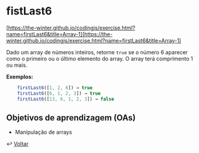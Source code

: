 # fistLast6

[https://the-winter.github.io/codingjs/exercise.html?name=firstLast6&title=Array-1](https://the-winter.github.io/codingjs/exercise.html?name=firstLast6&title=Array-1)

Dado um array de números inteiros, retorne `true` se o número 6 aparecer como o
primeiro ou o último elemento do array. O array terá comprimento 1 ou mais.

__Exemplos:__

```js
    firstLast6([1, 2, 6]) → true
    firstLast6([6, 1, 2, 3]) → true
    firstLast6([13, 6, 1, 2, 3]) → false
```

## Objetivos de aprendizagem (OAs)

- Manipulação de arrays

↩️ [Voltar](../../README.md)
